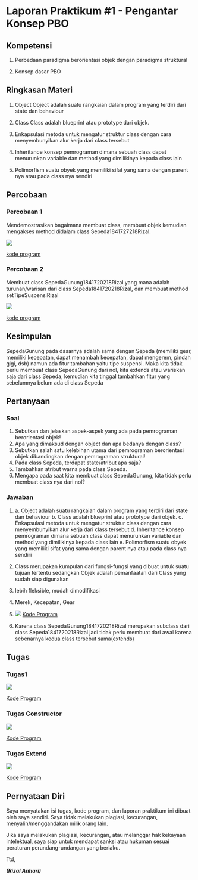 # Laporan Praktikum #1 - Pengantar Konsep PBO

## Kompetensi

1. Perbedaan paradigma berorientasi objek dengan paradigma struktural

2. Konsep dasar PBO

## Ringkasan Materi

1. Object
Object adalah suatu rangkaian dalam program yang terdiri dari state dan behaviour

2. Class
Class adalah blueprint atau prototype dari objek.

3. Enkapsulasi
metoda untuk mengatur struktur class dengan cara menyembunyikan alur kerja dari class tersebut

4. Inheritance
konsep pemrograman dimana sebuah class dapat menurunkan variable dan method yang dimilikinya kepada class lain

5. Polimorfism
suatu obyek yang memiliki sifat yang sama dengan parent nya atau pada class nya sendiri

## Percobaan

### Percobaan 1

Mendemostrasikan bagaimana membuat class, membuat objek kemudian mengakses method didalam class Sepeda1841727218Rizal.

![](img/percobaan1.png)

[kode program](../../src/1_Pengantar_Konsep_PBO/sepedademo/Sepeda1841720218Rizal.java)

### Percobaan 2

Membuat class SepedaGunung1841720218Rizal yang mana adalah turunan/warisan dari class Sepeda1841720218Rizal, dan membuat method setTipeSuspensiRizal

![](img/percobaan2.png)

[kode program](../../src/1_Pengantar_Konsep_PBO/sepedademo/SepedaGunung1841720218Rizal.java)

## Kesimpulan

SepedaGunung pada dasarnya adalah sama dengan Sepeda (memiliki gear, memiliki kecepatan, dapat menambah kecepatan, dapat mengerem, pindah gigi, dsb) namun ada fitur tambahan yaitu tipe suspensi. Maka kita tidak perlu membuat class SepedaGunung dari nol, kita extends atau wariskan saja dari class Sepeda, kemudian kita tinggal tambahkan fitur yang sebelumnya belum ada di class Sepeda

## Pertanyaan

### Soal

1. Sebutkan dan jelaskan aspek-aspek yang ada pada pemrograman berorientasi objek!
2. Apa yang dimaksud dengan object dan apa bedanya dengan class?
3. Sebutkan salah satu kelebihan utama dari pemrograman berorientasi objek dibandingkan dengan pemrograman struktural!
4. Pada class Sepeda, terdapat state/atribut apa saja?
5. Tambahkan atribut warna pada class Sepeda.
6. Mengapa pada saat kita membuat class SepedaGunung, kita tidak perlu membuat class nya dari nol?

### Jawaban

1. 
    a. Object adalah suatu rangkaian dalam program yang terdiri dari state dan behaviour
    b. Class adalah blueprint atau prototype dari objek.
    c. Enkapsulasi metoda untuk mengatur struktur class dengan cara menyembunyikan alur kerja dari class tersebut
    d. Inheritance konsep pemrograman dimana sebuah class dapat menurunkan variable dan method yang dimilikinya kepada class lain
    e. Polimorfism suatu obyek yang memiliki sifat yang sama dengan parent nya atau pada class nya sendiri

2. Class merupakan kumpulan dari fungsi-fungsi yang dibuat untuk suatu tujuan tertentu sedangkan Objek adalah pemanfaatan dari Class yang sudah siap digunakan

3. lebih fleksible, mudah dimodifikasi

4. Merek, Kecepatan, Gear

5. ![](img/extend1.png)
[Kode Program](../../src/1_Pengantar_Konsep_PBO/soal/Sepeda1841720218Rizal.java)

6. Karena class SepedaGunung1841720218Rizal merupakan subclass dari class Sepeda1841720218Rizal jadi tidak perlu membuat dari awal karena sebenarnya kedua class tersebut sama(extends)
## Tugas

### Tugas1

![](img/tugas1.png)

[Kode Program](../../src/1_Pengantar_Konsep_PBO/tugas/)

### Tugas Constructor

![](img/constructor1.png)

[Kode Program](../../src/1_Pengantar_Konsep_PBO/constructor/)

### Tugas Extend

![](img/extend1.png)

[Kode Program](../../src/1_Pengantar_Konsep_PBO/extend)

## Pernyataan Diri

Saya menyatakan isi tugas, kode program, dan laporan praktikum ini dibuat oleh saya sendiri. Saya tidak melakukan plagiasi, kecurangan, menyalin/menggandakan milik orang lain.

Jika saya melakukan plagiasi, kecurangan, atau melanggar hak kekayaan intelektual, saya siap untuk mendapat sanksi atau hukuman sesuai peraturan perundang-undangan yang berlaku.

Ttd,

***(Rizal Anhari)***
